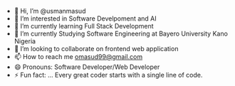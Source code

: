 - 👋 Hi, I’m @usmanmasud
- 👀 I’m interested in Software Develpoment and AI
- 🌱 I’m currently learning Full Stack Development
- 🌱 I’m currently Studying Software Engineering at Bayero University Kano Nigeria
- 💞️ I’m looking to collaborate on frontend web application
- 📫 How to reach me omasud99@gmail.com
- 😄 Pronouns: Software Developer/Web Developer
- ⚡ Fun fact: ... Every great coder starts with a single line of code.

<!---
usmanmasud/usmanmasud is a ✨ special ✨ repository because its `README.md` (this file) appears on your GitHub profile.
You can click the Preview link to take a look at your changes.
--->
